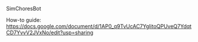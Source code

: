 SimChoresBot

How-to guide: https://docs.google.com/document/d/1AP0_q9TvUcAC7YgIitoQPUveQ7YdqtCD7YvvV2JVxNo/edit?usp=sharing
